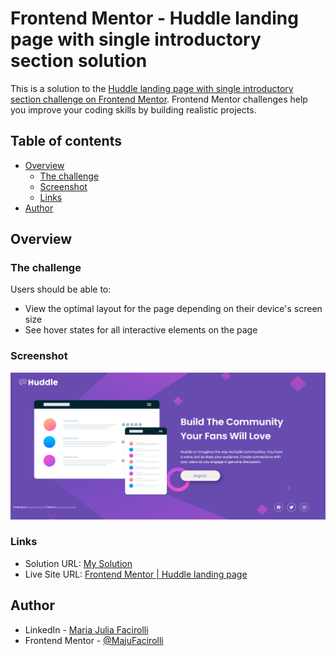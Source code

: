 # Frontend Mentor - Huddle landing page with single introductory section solution

This is a solution to the [Huddle landing page with single introductory section challenge on Frontend Mentor](https://www.frontendmentor.io/challenges/huddle-landing-page-with-a-single-introductory-section-B_2Wvxgi0). Frontend Mentor challenges help you improve your coding skills by building realistic projects. 

## Table of contents

- [Overview](#overview)
  - [The challenge](#the-challenge)
  - [Screenshot](#screenshot)
  - [Links](#links)
- [Author](#author)

## Overview

### The challenge

Users should be able to:

- View the optimal layout for the page depending on their device's screen size
- See hover states for all interactive elements on the page

### Screenshot

![My Solution](./src/mysolution.png)

### Links

- Solution URL: [My Solution](https://www.frontendmentor.io/solutions/huddle-landing-page-with-single-introductory-section-solution-2aeFuZbG-4)
- Live Site URL: [Frontend Mentor | Huddle landing page](https://majufacirolli.github.io/huddle/)

## Author

- LinkedIn - [Maria Julia Facirolli](https://www.linkedin.com/in/mariajuliafacirolli/)
- Frontend Mentor - [@MajuFacirolli](https://www.frontendmentor.io/profile/MajuFacirolli)
